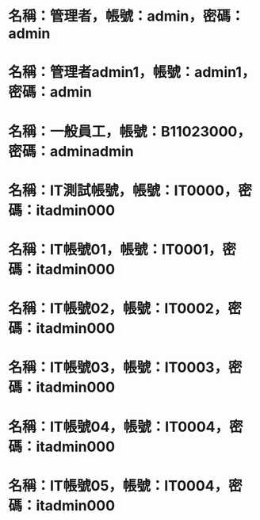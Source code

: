 # 名稱：管理者，帳號：admin，密碼：admin

# 名稱：管理者admin1，帳號：admin1，密碼：admin

# 名稱：一般員工，帳號：B11023000，密碼：adminadmin

# 名稱：IT測試帳號，帳號：IT0000，密碼：itadmin000

# 名稱：IT帳號01，帳號：IT0001，密碼：itadmin000

# 名稱：IT帳號02，帳號：IT0002，密碼：itadmin000

# 名稱：IT帳號03，帳號：IT0003，密碼：itadmin000

# 名稱：IT帳號04，帳號：IT0004，密碼：itadmin000

# 名稱：IT帳號05，帳號：IT0004，密碼：itadmin000


